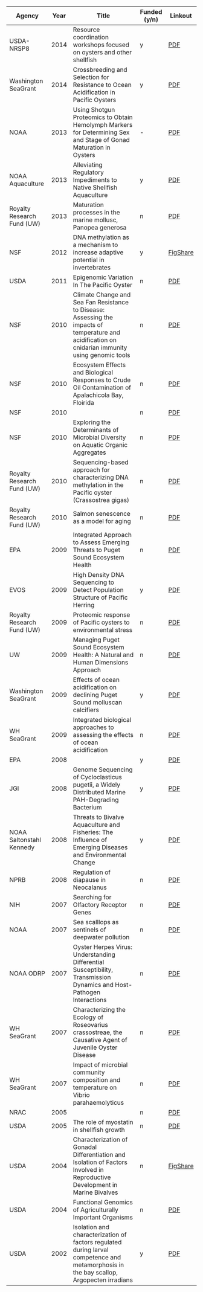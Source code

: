 | Agency                     | Year | Title                                                                                                                                              | Funded (y/n) | Linkout                                                                                   |
|----------------------------|------|----------------------------------------------------------------------------------------------------------------------------------------------------|--------------|-------------------------------------------------------------------------------------------|
| USDA-NRSP8                 | 2014 | Resource coordination workshops focused on oysters and other shellfish                                                                             | y            | [PDF](http://eagle.fish.washington.edu/trilobite/Proposal_Database/NRSP8_Oyster.pdf)      |
| Washington SeaGrant        | 2014 | Crossbreeding and Selection for Resistance to Ocean Acidification in Pacific Oysters                                                               | y            | [PDF](http://eagle.fish.washington.edu/trilobite/Proposal_Database/DavisWSG_2014.pdf)     |
| NOAA                       | 2013 | Using Shotgun Proteomics to Obtain Hemolymph Markers for Determining Sex and Stage of Gonad Maturation in Oysters                                  | -            | [PDF](http://eagle.fish.washington.edu/trilobite/Proposal_Database/Proteomic_CgRepro.pdf) |
| NOAA Aquaculture           | 2013 | Alleviating Regulatory Impediments to Native Shellfish Aquaculture                                                                                 | y            | [PDF](http://eagle.fish.washington.edu/trilobite/Proposal_Database/OlyNOAA_2013.pdf)      |
| Royalty Research Fund (UW) | 2013 | Maturation processes in the marine mollusc, Panopea generosa                                                                                       | n            | [PDF](http://eagle.fish.washington.edu/trilobite/Proposal_Database/RRF_Geoduck2013.pdf)   |
| NSF                        | 2012 | DNA methylation as a mechanism to increase adaptive potential in invertebrates                                                                     | y            | [FigShare](http://dx.doi.org/10.6084/m9.figshare.97107)                                   |
| USDA                       | 2011 | Epigenomic Variation In The Pacific Oyster                                                                                                         | n            | [PDF](http://eagle.fish.washington.edu/trilobite/Proposal_Database/USDA_Cg_Epi2011.pdf)   |
| NSF                        | 2010 | Climate Change and Sea Fan Resistance to Disease: Assessing the impacts of temperature and acidification on cnidarian immunity using genomic tools | n            | [PDF](http://eagle.fish.washington.edu/trilobite/Proposal_Database/NSF_Coral_2010.pdf)    |
| NSF                        | 2010 | Ecosystem Effects and Biological Responses to Crude Oil Contamination of Apalachicola Bay, Floirida                                                | n            | [PDF](http://eagle.fish.washington.edu/trilobite/Proposal_Database/NSF_OilResp.pdf)       |
| NSF                        | 2010 |                                                                                                                                                    | n            | [PDF](http://eagle.fish.washington.edu/trilobite/Proposal_Database/NSF_OA2010.pdf)        |
| NSF                        | 2010 | Exploring the Determinants of Microbial Diversity on Aquatic Organic Aggregates                                                                    | n            | [PDF](http://eagle.fish.washington.edu/trilobite/Proposal_Database/NSF_Biodiv.pdf)        |
| Royalty Research Fund (UW) | 2010 | Sequencing-based approach for characterizing DNA methylation in the Pacific oyster (Crassostrea gigas)                                             | n            | [PDF](http://eagle.fish.washington.edu/trilobite/Proposal_Database/RRF_Cg_Epi2010.pdf)    |
| Royalty Research Fund (UW) | 2010 | Salmon senescence as a model for aging                                                                                                             | n            | [PDF](http://eagle.fish.washington.edu/trilobite/Proposal_Database/RRF_Senesc2010.pdf)    |
| EPA                        | 2009 | Integrated Approach to Assess Emerging Threats to Puget Sound Ecosystem Health                                                                     | n            | [PDF](http://eagle.fish.washington.edu/trilobite/Proposal_Database/EPA_Emerg2009.pdf)     |
| EVOS                       | 2009 | High Density DNA Sequencing to Detect Population Structure of Pacific Herring                                                                      | y            | [PDF](http://eagle.fish.washington.edu/trilobite/Proposal_Database/Exxon_Herring.pdf)     |
| Royalty Research Fund (UW) | 2009 | Proteomic response of Pacific oysters to environmental stress                                                                                      | n            | [PDF](http://eagle.fish.washington.edu/trilobite/Proposal_Database/RRF_Prot2009.pdf)      |
| UW                         | 2009 | Managing Puget Sound Ecosystem Health: A Natural and Human Dimensions Approach                                                                     | n            | [PDF](http://eagle.fish.washington.edu/trilobite/Proposal_Database/EnvIns_Social.pdf)     |
| Washington SeaGrant        | 2009 | Effects of ocean acidification on declining Puget Sound molluscan calcifiers                                                                       | y            | [PDF](http://eagle.fish.washington.edu/trilobite/Proposal_Database/OA_WSG_2009.pdf)       |
| WH SeaGrant                | 2009 | Integrated biological approaches to assessing the effects of ocean acidification                                                                   | n            | [PDF](http://eagle.fish.washington.edu/trilobite/Proposal_Database/WHSG_OA.pdf)           |
| EPA                        | 2008 |                                                                                                                                                    | y            | [PDF](http://eagle.fish.washington.edu/trilobite/Proposal_Database/Gavery_EPA.pdf)        |
| JGI                        | 2008 | Genome Sequencing of Cycloclasticus pugetii, a Widely Distributed Marine PAH-Degrading Bacterium                                                   | y            | [PDF](http://eagle.fish.washington.edu/trilobite/Proposal_Database/JGI_2008.pdf)          |
| NOAA Saltonstahl Kennedy   | 2008 | Threats to Bivalve Aquaculture and Fisheries: The Influence of Emerging Diseases and Environmental Change                                          | y            | [PDF](http://eagle.fish.washington.edu/trilobite/Proposal_Database/OA_NOAA_SK.pdf)        |
| NPRB                       | 2008 | Regulation of diapause in Neocalanus                                                                                                               | n            | [PDF](http://eagle.fish.washington.edu/trilobite/Proposal_Database/NPRB_Copepod.pdf)      |
| NIH                        | 2007 | Searching for Olfactory Receptor Genes                                                                                                             | n            | [PDF](http://eagle.fish.washington.edu/trilobite/Proposal_Database/NIH_2007.pdf)          |
| NOAA                       | 2007 | Sea scalllops as sentinels of deepwater pollution                                                                                                  | n            | [PDF](http://eagle.fish.washington.edu/trilobite/Proposal_Database/COHH_Scallop.pdf)      |
| NOAA ODRP                  | 2007 | Oyster Herpes Virus: Understanding Differential Susceptibility, Transmission Dynamics and Host-Pathogen Interactions                               | n            | [PDF](http://eagle.fish.washington.edu/trilobite/Proposal_Database/OSRP_2007.pdf)         |
| WH SeaGrant                | 2007 | Characterizing the Ecology of Roseovarius crassostreae, the Causative Agent of Juvenile Oyster Disease                                             | n            | [PDF](http://eagle.fish.washington.edu/trilobite/Proposal_Database/WHSG_JOD.pdf)          |
| WH SeaGrant                | 2007 | Impact of microbial community composition and temperature on Vibrio parahaemolyticus                                                               | n            | [PDF](http://eagle.fish.washington.edu/trilobite/Proposal_Database/WHSG_COHH_vibrio.pdf)  |
| NRAC                       | 2005 |                                                                                                                                                    | n            | [PDF](http://eagle.fish.washington.edu/trilobite/Proposal_Database/NRAC_QPX2005.pdf)      |
| USDA                       | 2005 | The role of myostatin in shellfish growth                                                                                                          | n            | [PDF](http://eagle.fish.washington.edu/trilobite/Proposal_Database/USDA_shell_myo.pdf)    |
| USDA                       | 2004 | Characterization of Gonadal Differentiation and Isolation of Factors Involved in Reproductive Development in Marine Bivalves                       | n            | [FigShare](http://dx.doi.org/10.6084/m9.figshare.97672)                                   |
| USDA                       | 2004 | Functional Genomics of Agriculturally Important Organisms                                                                                          | n            | [PDF](http://eagle.fish.washington.edu/trilobite/Proposal_Database/USDA_Fun_2004.pdf)     |
| USDA                       | 2002 | Isolation and characterization of factors regulated during larval competence and metamorphosis in the bay scallop, Argopecten irradians            | y            | [PDF](http://eagle.fish.washington.edu/trilobite/Proposal_Database/USDA_postdoc.pdf)      |
